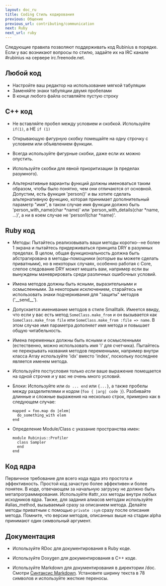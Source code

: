 ```yaml
---
layout: doc_ru
title: Coding Стиль кодирования
previous: Общение
previous_url: contributing/communication
next: Ruby
next_url: ruby
---
```


Следующие правила позволяют поддерживать код Rubinius в порядке. Если у вас
возникают вопросы по стилю, задайте их на IRC канале #rubinius на сервере
irc.freenode.net.


## Любой код

  * Настройте ваш редактор на использование мягкой табуляции
  * Заменяйте знаки табуляции двумя пробелами
  * В конце любого файла оставляйте пустую строку


## C++ код

  * Не вставляйте пробел между условием и скобкой.
      Используйте `if(1)`, а НЕ `if (1)`

  * Открывающую фигурную скобку помещайте на одну строчку с условием или
    объявлением функции.

  * Всегда используйте фигурные скобки, даже если их можно опустить.

  * Используйте скобки для явной приоритизации (в пределах разумного).

  * Альтернативные варианты функций должны именоваться таким образом, чтобы
    было понятно, чем они отличаются от основной. Допустим, есть функция
    'person()' и вы хотите сделать альтернативную функцию, которая принимает
    дополнительный параметр "имя", в таком случае имя функции должно быть
    'person_with_name(char \*name)' или 'person_with_details(char \*name, ...)',
    а ни в коем случае не 'person1(char \*name)'.


## Ruby код

  * Методы: Пытайтесь реализовывать ваши методы коротко--не более 1 экрана и
    пытайтесь придерживаться принципа DRY в разумных пределах. В целом, общая
    функциональность должна быть абстрагирована в методы-помощники (которые
    вы можете сделать приватными), но в некоторых случаях, особенно работая с
    Core, слепое следование DRY может мешать вам, например если вы вынуждены
    маневрировать среди различных ошибочных условий.

  * Имена методов должны быть ясными, выразительными и осмысленными. За
    некоторым исключением, старайтесь не использовать знаки подчеркивания для
    "защиты" методов ('\_\_send\_\_').

  * Допускается именивание методов в стиле Smalltalk. Имеется ввиду, что если
    у вас есть метод `SomeClass.make_from` и он вызывается как
    `SomeClass.make_from file` или `SomeClass.make_from :file => name`. В этом
    случае имя параметра _дополняет_ имя метода и повышает общую читабельность.

  * Имена переменных должны быть ясными и осмысленными (естественно, можно
    использовать имя 'i' для счетчика). Пытайтесь не перекрывать названия
    методов переменными, например внутри класса Array используйте 'idx'
    вместо 'index', поскольку последнее является именем метода.

  * Используйте постусловия только *если* ваше выражение помещается на одной
    строчке *и* у вас не очень много условий.

  * Блоки: Используйте или `do ... end` или `{...}`, а также пробелы между
    разделителями и кодом (`foo { |arg| code }`). Разбивайте длинные и сложные
    выражения на несколько строк, примерно как в следующем случае:

        mapped = foo.map do |elem|
          do_something_with elem
        end

  * Определение Module/Class с указание пространства имен:

        module Rubinius::Profiler
          class Sampler
          end
        end

## Код ядра

Первичное требование для всего кода ядра это простота и эффективность. Простой
код зачастую более эффективен и более понятен. В коде, отвечающем за
начальную загрузку не должно быть метапрограммирования. Используйте #attr_xxx
методы внутри любых исходников ядра. Также, для задания алиасов методам
используйте #alias_method, вызываемый сразу за описанием метода. Делайте методы
приватным с помощью `private :sym` сразу после описания метода. Помните,
что версии методов, описанных выше на стадии alpha принимают один символьный
аргумент.

## Документация

  * Используйте RDoc для документирования в Ruby коде.

  * Используйте Doxygen для документирования в C++ коде.

  * Используйте Markdown для документирования в директории /doc. Смотри
    [Синтаксис Markdown](http://daringfireball.net/projects/markdown/syntax).
    Установите ширину текста в 78 символов и используйте жесткие переносы.
